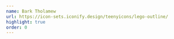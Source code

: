 ```yaml
---
name: Bark Tholamew
url: https://icon-sets.iconify.design/teenyicons/lego-outline/
highlight: true
order: 0
---
```

